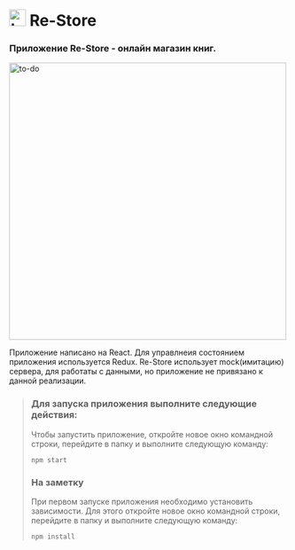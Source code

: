 # <a href="https://github.com/SeniorIgor/To-Do#-to-do"><img src="https://st.depositphotos.com/2001403/2890/i/450/depositphotos_28904783-stock-photo-old-vintage-books-on-wooden.jpg" alt="to-do" width="30" height="auto"/></a> Re-Store
### Приложение Re-Store - онлайн магазин книг.

<img src="https://st.depositphotos.com/2001403/2890/i/450/depositphotos_28904783-stock-photo-old-vintage-books-on-wooden.jpg" alt="to-do" width="500" height="auto"/>

Приложение написано на React. Для управлнеия состоянием приложения используется Redux.
Re-Store использует mock(имитацию) сервера, для работаты с данными, но приложение не привязано к данной реализации.
  
> ### Для запуска приложения выполните следующие действия:
> Чтобы запустить приложение, откройте новое окно командной строки, перейдите в папку и выполните следующую команду:
> 
> ```
> npm start
> ```  
>  
> ### На заметку
> При первом запуске приложения необходимо установить зависимости. Для этого откройте новое окно командной строки, перейдите в папку и выполните следующую команду:
> ```
> npm install
> ```  
